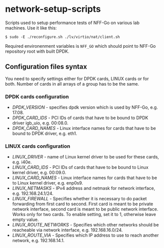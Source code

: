 # network-setup-scripts
Scripts used to setup performance tests of NFF-Go on various lab
machines. Use it like this:
```
$ sudo -E ./reconfigure.sh ./lv/virtio/nat/client.sh
```
Required environenment variables is `NFF_GO` which should point to
NFF-Go repository root with built DPDK.

## Configuration files syntax

You need to specify settings either for DPDK cards, LINUX cards or for
both. Number of cards in all arrays of a group has to be the
same.

### DPDK cards configuration
- *DPDK_VERSION* - specifies dpdk version which is used by NFF-Go,
e.g. 17.08.
- *DPDK_CARD_IDS* - PCI IDs of cards that have to be bound to DPDK
driver igb_uio, e.g. 00:08.0.
- *DPDK_CARD_NAMES* - Linux interface names for cards that have to be
bound to DPDK driver, e.g. eth1.

### LINUX cards configuration
- *LINUX_DRIVER* - name of Linux kernel driver to be used for these
cards, e.g. i40e.
- *LINUX_CARD_IDS* - PCI IDs of cards that have to be bound to Linux
kernel driver, e.g. 00:09.0.
- *LINUX_CARD_NAMES* - Linux interface names for cards that have to be
to Linux kernel driver, e.g. enp0s9.
- *LINUX_NETMASKS* - IPv4 address and netmask for network interface,
e.g. 192.168.24.1/24.
- *LINUX_FIREWALL* - Specifies whether it is necessary to do packet
forwarding from first card to second. First card is meant to be
private network interface, second card is meant to be public network
interface. Works only for two cards. To enable setting, set it to 1,
otherwise leave empty value.
- *LINUX_ROUTE_NETWORKS* - Specifies which other networks should be
reacheable via network interface, e.g. 192.168.16.0/24.
- *LINUX_ROUTE_VIA* - Specifies which IP address to use to reach another
network, e.g. 192.168.14.1.
